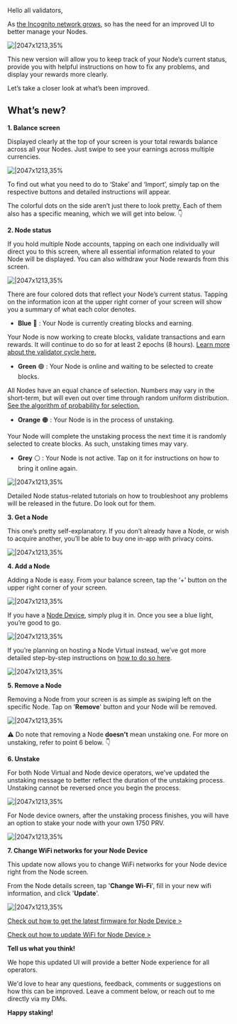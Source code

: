 Hello all validators,

As [the Incognito network grows](https://incscan.io/network/validators), so has the need for an improved UI to better manage your Nodes.

![|2047x1213,35%](https://incognito-discourse.s3-us-west-2.amazonaws.com/optimized/2X/0/0ea26bba7b15010f6b503aa4239c53fbe2b1433a_2_716x424.png)  

This new version will allow you to keep track of your Node’s current status, provide you with helpful instructions on how to fix any problems, and display your rewards more clearly.

Let’s take a closer look at what’s been improved. 

## What’s new?


**1. Balance screen**

Displayed clearly at the top of your screen is your total rewards balance across all your Nodes. Just swipe to see your earnings across multiple currencies. 

![|2047x1213,35%](https://incognito-discourse.s3-us-west-2.amazonaws.com/optimized/2X/9/987a5ea1758281116436221e8b82438b2d5914ce_2_716x424.png) 

To find out what you need to do to ‘Stake’ and ‘Import’, simply tap on the respective buttons and detailed instructions will appear.

The colorful dots on the side aren’t just there to look pretty. Each of them also has a specific meaning, which we will get into below. :point_down:

**2. Node status**

If you hold multiple Node accounts, tapping on each one individually will direct you to this screen, where all essential information related to your Node will be displayed. You can also withdraw your Node rewards from this screen.

![|2047x1213,35%](https://incognito-discourse.s3-us-west-2.amazonaws.com/optimized/2X/0/02272e2132157dc28279c61aa5a8008d8e7a9b81_2_716x424.png)  

There are four colored dots that reflect your Node’s current status. Tapping on the information icon at the upper right corner of your screen will show you a summary of what each color denotes. 


- **Blue**  :large_blue_circle: : Your Node is currently creating blocks and earning.

Your Node is now working to create blocks, validate transactions and earn rewards. It will continue to do so for at least 2 epochs (8 hours). [Learn more about the validator cycle here.](https://we.incognito.org/t/the-validator-lifecycle/5797)
* **Green** :green_circle: : Your Node is online and waiting to be selected to create blocks.

All Nodes have an equal chance of selection. Numbers may vary in the short-term, but will even out over time through random uniform distribution. [See the algorithm of probability for selection.](https://we.incognito.org/t/the-algorithm-of-probability-for-node-selection/836)

* **Orange** :orange_circle: : Your Node is in the process of unstaking.

Your Node will complete the unstaking process the next time it is randomly selected to create blocks. As such, unstaking times may vary. 

* **Grey** :white_circle: : Your Node is not active. Tap on it for instructions on how to bring it online again.

![|2047x1213,35%](https://incognito-discourse.s3-us-west-2.amazonaws.com/optimized/2X/5/51a6bb2a817d543344d52f4b86981740ba66a512_2_716x424.png)  

Detailed Node status-related tutorials on how to troubleshoot any problems will be released in the future. Do look out for them.


**3. Get a Node**

This one’s pretty self-explanatory. If you don’t already have a Node, or wish to acquire another, you’ll be able to buy one in-app with privacy coins.

![|2047x1213,35%](https://incognito-discourse.s3-us-west-2.amazonaws.com/optimized/2X/9/93d399624902d7750eb89d64af3fa57a05847f0c_2_716x424.png)  


**4. Add a Node**

Adding a Node is easy. From your balance screen, tap the ‘+’ button on the upper right corner of your screen.

![|2047x1213,35%](https://incognito-discourse.s3-us-west-2.amazonaws.com/optimized/2X/6/6e6872a26d2c7d3e89d4ddcc9fd7784f8aec721e_2_716x424.png)  

If you have a [Node Device](https://we.incognito.org/t/node/338), simply plug it in. Once you see a blue light, you’re good to go.

![|2047x1213,35%](https://incognito-discourse.s3-us-west-2.amazonaws.com/optimized/2X/6/6cae11e70b7772e27cc82064804ce09570835ff3_2_716x424.png) 

If you’re planning on hosting a Node Virtual instead, we’ve got more detailed step-by-step instructions on [how to do so here](https://we.incognito.org/t/how-to-host-a-virtual-node/194).

![|2047x1213,35%](https://incognito-discourse.s3-us-west-2.amazonaws.com/optimized/2X/1/148707ad68dff8f716cbcc606b30012882848483_2_716x424.png) 

**5. Remove a Node**

Removing a Node from your screen is as simple as swiping left on the specific Node. Tap on '**Remove**' button and your Node will be removed.

![|2047x1213,35%](https://incognito-discourse.s3-us-west-2.amazonaws.com/optimized/2X/c/cf82d8312f18f382d5af60ac8b7dcd1dd78abb3a_2_716x424.png) 

:warning: Do note that removing a Node **doesn't** mean unstaking one. For more on unstaking, refer to point 6 below. :point_down:

**6. Unstake**

For both Node Virtual and Node device operators, we’ve updated the unstaking message to better reflect the duration of the unstaking process.  Unstaking cannot be reversed once you begin the process.

![|2047x1213,35%](https://incognito-discourse.s3-us-west-2.amazonaws.com/optimized/2X/d/d0a825fca269ec3e118d5069f0bf7798ae37acfd_2_716x424.png) 

For Node device owners, after the unstaking process finishes, you will have an option to stake your node with your own 1750 PRV.

![|2047x1213,35%](https://incognito-discourse.s3-us-west-2.amazonaws.com/optimized/2X/e/e543d21685c9f8a564e9dc003b89b9380b73150c_2_716x424.png) 

**7. Change WiFi networks for your Node Device**

This update now allows you to change WiFi networks for your Node device right from the Node screen. 

From the Node details screen, tap '**Change Wi-Fi**', fill in your new wifi information, and click '**Update**'.

![|2047x1213,35%](https://incognito-discourse.s3-us-west-2.amazonaws.com/optimized/2X/d/deb2917c453b9a96b18e3645ff718c3a9594a74c_2_716x424.png)  

[Check out how to get the latest firmware for Node Device >](https://we.incognito.org/t/get-the-firmware-updated-for-your-pnode/6338)

[Check out how to update WiFi for Node Device >](https://we.incognito.org/t/how-to-update-the-wi-fi-network-for-your-pnode/6319)

**Tell us what you think!**

We hope this updated UI will provide a better Node experience for all operators.

We'd love to hear any questions, feedback, comments or suggestions on how this can be improved. Leave a comment below, or reach out to me directly via my DMs.

**Happy staking!**